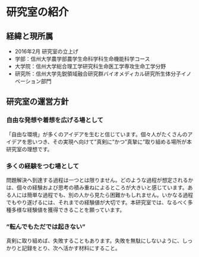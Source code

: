 # 研究室の紹介
## 経緯と現所属
- 2016年2月 研究室の立上げ
- 学部：信州大学農学部農学生命科学科生命機能科学コース
- 大学院：信州大学総合理工学研究科生命医工学専攻生命工学分野
- 研究所：信州大学先鋭領域融合研究群バイオメディカル研究所生体分子イノベーション部門

## 研究室の運営方針
### 自由な発想や着想を広げる場として
「自由な環境」が多くのアイデアを生むと信じています。個々人がたくさんのアイデアを思いつき、その実現へ向けて”真剣に”かつ”真摯に”取り組める場所が本研究室の理想です。
### 多くの経験をつむ場として
問題解決へ到達する過程は一つとは限りません。どのような過程が想定されるかは、個々の経験および思考の積み重ねによるところが大きいと感じています。ある人には簡単な過程でも、別の人から見たら困難かもしれません。いかなる過程でもやり遂げるには、それまでの経験値が大切です。本研究室では、なるべく多種多様な経験値を獲得できることを願っています。
### ”転んでもただでは起きない”
真剣に取り組めば、失敗することもあります。失敗を無駄にしないように、しっかりと記録をとり、次へ活かす材料にすること。

